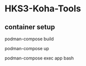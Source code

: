 # HKS3-Koha-Tools

## container setup

podman-compose build

podman-compose up

podman-compose exec app bash
